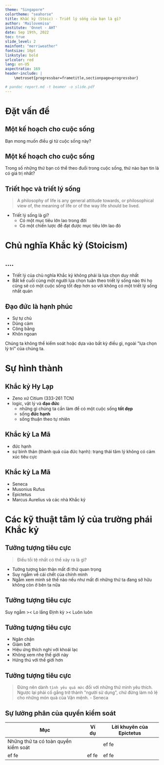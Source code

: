 ```yaml
---
theme: "Singapore"
colortheme: "seahorse"
title: Khắc kỷ (Stoic) - Triết lý sống của bạn là gì?
author: 'Mailovemisa'
institute: 'Onnet - AHT'
date: Sep 19th, 2022
toc: true
slide_level: 2
mainfont: "merriweather"
fontsize: 10pt
linkstyle: bold
urlcolor: red
lang: en-US
aspectratio: 169
header-include: |
    \metroset{progressbar=frametitle,sectionpage=progressbar}

# pandoc report.md -t beamer -o slide.pdf
---
```


# Đặt vấn đề

## Một kế hoạch cho cuộc sống

Bạn mong muốn điều gì từ cuộc sống này?

## Một kế hoạch cho cuộc sống

Trong số những thứ bạn có thể theo đuổi trong cuộc sống, thứ nào bạn tin là có giá trị nhất?

## Triết học và triết lý sống

> A philosophy of life is any general attitude towards, or philosophical view of, the meaning of life or of the way life should be lived.

- Triết lý sống là gì?
  - Có một mục tiêu lớn lao trong đời
  - Có một chiến lược để đạt được mục tiêu lớn lao đó

# Chủ nghĩa Khắc kỷ (Stoicism)

## ....

- Triết lý của chủ nghĩa Khắc kỷ không phải là lựa chọn duy nhất
- Bất kể cuối cùng một người lựa chọn tuân theo triết lý sống nào thì họ cũng sẽ có một cuộc sống tốt đẹp hơn so với không có một triết lý sống nhất quán

## Đạo đức là hạnh phúc

- Sự tự chủ
- Dũng cảm
- Công bằng
- Khôn ngoan

Chúng ta không thể kiểm soát hoặc dựa vào bất kỳ điều gì, ngoài "lựa chọn lý trí" của chúng ta.

# Sự hình thành

## Khắc kỷ Hy Lạp

- Zeno xứ Citium (333-261 TCN)
- logic, vật lý và **đạo đức**
  - những gì chúng ta cần làm để có một cuộc sống **tốt đẹp**
  - sống **đức hạnh**
  - sống thuận theo tự nhiên

## Khắc kỷ La Mã

- đức hạnh
- sự bình thản (thành quả của đức hạnh): trạng thái tâm lý không có cảm xúc tiêu cực

## Khắc kỷ La Mã

- Seneca
- Musonius Rufus
- Epictetus
- Marcus Aurelius
và các nhà Khắc kỷ

# Các kỹ thuật tâm lý của trường phái Khắc kỷ

## Tưởng tượng tiêu cực

> Điều tồi tệ nhất có thể xảy ra là gì?

- Tưởng tượng bản thân mất đi thứ quan trọng
- Suy ngẫm về cái chết của chính mình
- Ngẫm xem mình sẽ thế nào nếu như mất đi những thứ ta đang sở hữu không còn ở bên ta nữa

## Tưởng tượng tiêu cực

Suy ngẫm >< Lo lắng
Định kỳ >< Luôn luôn

## Tưởng tượng tiêu cực

- Ngăn chặn
- Giảm bớt
- Hiệu ứng thích nghi với khoái lạc
- Không xem nhẹ thế giới này
- Hứng thú với thế giới hơn

## Tưởng tượng tiêu cực

> Đừng nên dành `tình yêu quá mức` đối với những thứ mình yêu thích. Ngược lại phải cố gắng trở thành "người sử dụng", chứ đừng làm nô lệ cho những món quà của Vận mệnh. - Seneca

## Sự lưỡng phân của quyền kiểm soát

| Mục | Ví dụ | Lời khuyên của Epictetus |
|-------|-------|-------|
| Những thứ ta có toàn quyền kiểm soát |    | ef fe |
| ef fe | ef fe | ef fe |
